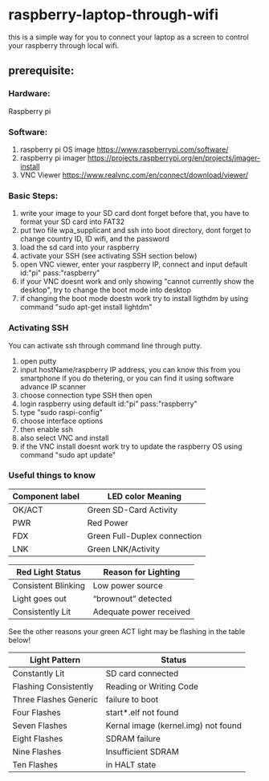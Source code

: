 # raspberry-laptop-through-wifi
this is a simple way for you to connect your laptop as a screen to control your raspberry through local wifi.

##  **prerequisite:**
###  **Hardware:**
Raspberry pi

###  **Software:**
1.  raspberry pi OS image https://www.raspberrypi.com/software/
2.  raspberry pi imager https://projects.raspberrypi.org/en/projects/imager-install
3.  VNC Viewer https://www.realvnc.com/en/connect/download/viewer/

###  **Basic Steps:**
1.  write your image to your SD card dont forget before that, you have to format your SD card into FAT32
2.  put two file wpa_supplicant and ssh into boot directory, dont forget to change country ID, ID wifi, and the password
3.  load the sd card into your raspberry
4.  activate your SSH (see activating SSH section below)
5.  open VNC viewer, enter your raspberry IP, connect and input default id:"pi" pass:"raspberry"
6.  if your VNC doesnt work and only showing "cannot currently show the desktop", try to change the boot mode into desktop
7.  if changing the boot mode doestn work try to install ligthdm by using command "sudo apt-get install lightdm"

### Activating SSH
You can activate ssh through command line through putty.
1. open putty
2. input hostName/raspberry IP address, you can know this from you smartphone if you do thetering, or you can find it using software advance IP scanner
3. choose connection type SSH then open
4. login raspberry using default id:"pi" pass:"raspberry"
5. type "sudo raspi-config"
6. choose interface options
7. then enable ssh
8. also select VNC and install
9. if the VNC install doesnt work try to update the raspberry OS using command "sudo apt update"

### Useful things to know
|Component label	|  LED color	Meaning
|-----------------|--------------------
|OK/ACT           |  Green	SD-Card Activity
|PWR              |  Red	  Power
|FDX              |  Green	Full-Duplex connection
|LNK              |  Green	LNK/Activity

|Red Light Status      |Reason for Lighting
|----------------------|--------------------
|Consistent Blinking   |Low power source
|Light goes out        |“brownout” detected
|Consistently Lit      |Adequate power received

See the other reasons your green ACT light may be flashing in the table below!

|Light Pattern          |Status
|-----------------------|-------------------------------------
|Constantly Lit         |SD card connected
|Flashing Consistently  |Reading or Writing Code
|Three Flashes	Generic |failure to boot
|Four Flashes           |start*.elf not found
|Seven Flashes          |Kernal image (kernel.img) not found
|Eight Flashes          |SDRAM failure
|Nine Flashes           |Insufficient SDRAM
|Ten Flashes            |in HALT state
